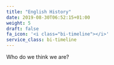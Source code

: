 ```yaml
---
title: "English History"
date: 2019-08-30T06:52:15+01:00
weight: 5
draft: false
fa_icon: '<i class="bi-timeline"></i>'
service_class: bi-timeline
---
```


Who do we think we are?
